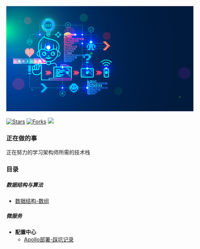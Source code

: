 <img src="img.jpg">

[![Stars](https://img.shields.io/github/stars/LvanLiu/LvanNote?style=plastic)](https://github.com/LvanLiu/LvanNote)
[![Forks](https://img.shields.io/github/forks/LvanLiu/LvanNote?style=plastic)](https://github.com/LvanLiu/LvanNote)
[![](https://img.shields.io/badge/Author-Lvan-orange.svg)](https://gitee.com/lvanliu/lvan-note)

### 正在做的事

正在努力的学习架构师所需的技术栈

### 目录

##### 数据结构与算法
- [数据结构-数组](数据结构与算法/数据结构-数组.md)

##### 微服务
- **配置中心**
	- [Apollo部署-踩坑记录](微服务/配置中心/apollo-踩坑记录.md)
